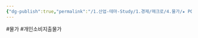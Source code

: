 ```yaml
---
{"dg-publish":true,"permalink":"/1.산업-테마-Study/1.경제/매크로/4.물가/★ PCE/PCE/","created":"2024-11-20T21:02:27.282+09:00","updated":"2025-06-03T20:07:19.899+09:00"}
---
```


#물가 #개인소비지출물가

